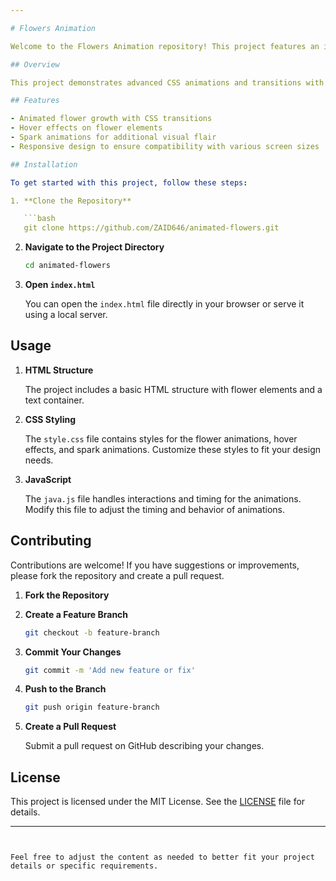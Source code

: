 ```yaml
---

# Flowers Animation

Welcome to the Flowers Animation repository! This project features an interactive flower animation with CSS and JavaScript. The flowers animate into view, providing a visually appealing effect for web applications.

## Overview

This project demonstrates advanced CSS animations and transitions with a focus on creating a dynamic and engaging visual experience. The animation includes flower elements that grow and animate, accompanied by spark effects.

## Features

- Animated flower growth with CSS transitions
- Hover effects on flower elements
- Spark animations for additional visual flair
- Responsive design to ensure compatibility with various screen sizes

## Installation

To get started with this project, follow these steps:

1. **Clone the Repository**

   ```bash
   git clone https://github.com/ZAID646/animated-flowers.git
   ```

2. **Navigate to the Project Directory**

   ```bash
   cd animated-flowers
   ```

3. **Open `index.html`**

   You can open the `index.html` file directly in your browser or serve it using a local server.

## Usage

1. **HTML Structure**

   The project includes a basic HTML structure with flower elements and a text container.

2. **CSS Styling**

   The `style.css` file contains styles for the flower animations, hover effects, and spark animations. Customize these styles to fit your design needs.

3. **JavaScript**

   The `java.js` file handles interactions and timing for the animations. Modify this file to adjust the timing and behavior of animations.

## Contributing

Contributions are welcome! If you have suggestions or improvements, please fork the repository and create a pull request.

1. **Fork the Repository**
2. **Create a Feature Branch**

   ```bash
   git checkout -b feature-branch
   ```

3. **Commit Your Changes**

   ```bash
   git commit -m 'Add new feature or fix'
   ```

4. **Push to the Branch**

   ```bash
   git push origin feature-branch
   ```

5. **Create a Pull Request**

   Submit a pull request on GitHub describing your changes.

## License

This project is licensed under the MIT License. See the [LICENSE](LICENSE) file for details.

---
```


Feel free to adjust the content as needed to better fit your project details or specific requirements.

